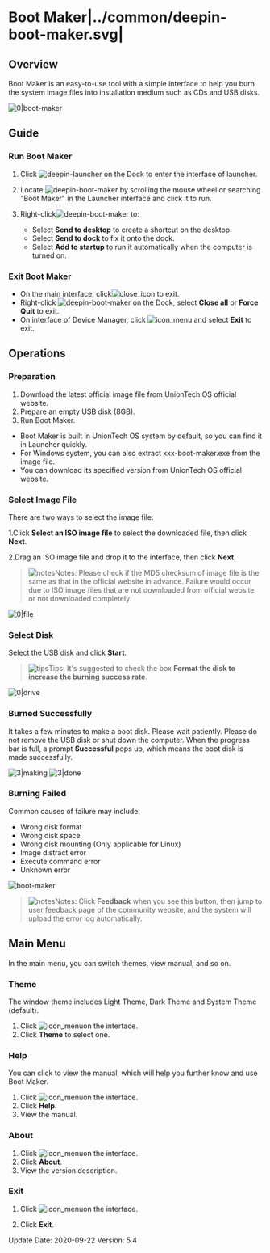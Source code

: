 # Boot Maker|../common/deepin-boot-maker.svg|

## Overview

Boot Maker is an easy-to-use tool with a simple interface to help you burn the system image files into installation medium such as CDs and USB disks.

![0|boot-maker](jpg/select-file.png)

## Guide

### Run Boot Maker

1. Click ![deepin-launcher](icon/deepin-launcher.svg) on the Dock to enter the interface of launcher.

2. Locate ![deepin-boot-maker](icon/deepin-boot-maker.svg) by scrolling the mouse wheel or searching "Boot Maker" in the Launcher interface and click it to run. 

3. Right-click![deepin-boot-maker](icon/deepin-boot-maker.svg) to:

   - Select **Send to desktop** to create a shortcut on the desktop.
   - Select  **Send to dock** to fix it onto the dock.
   - Select **Add to startup** to run it automatically when the computer is turned on.

###  Exit Boot Maker

- On the main interface, click![close_icon](icon/close.svg) to exit.
- Right-click ![deepin-boot-maker](icon/deepin-boot-maker.svg)  on the Dock, select **Close all** or **Force Quit** to exit.
- On interface of Device Manager, click ![icon_menu](icon/icon_menu.svg)  and select **Exit** to exit.


## Operations

### Preparation

1. Download the latest official image file from UnionTech OS official website.
2. Prepare an empty USB disk (8GB).
3. Run Boot Maker.
 - Boot Maker is built in UnionTech OS system by default, so you can find it in Launcher quickly.
 - For Windows system, you can also extract xxx-boot-maker.exe from the image file.
 - You can download its specified version from UnionTech OS official website.

### Select Image File

There are two ways to select the image file:

1.Click **Select an ISO image file** to select the downloaded file, then click **Next**.

2.Drag an ISO image file and drop it to the interface, then click **Next**.


> ![notes](icon/notes.svg)Notes: Please check if the MD5 checksum of image file is the same as that in the official website in advance. Failure would occur due to ISO image files that are not downloaded from official website or not downloaded completely.

![0|file](jpg/select-file.png)


### Select Disk

Select the USB disk and click **Start**.


> ![tips](icon/tips.svg)Tips: It's suggested to check the box **Format the disk to increase the burning success rate**.

![0|drive](jpg/drive.png)


### Burned Successfully

It takes a few minutes to make a boot disk. Please wait patiently. Please do not remove the USB disk or shut down the computer. When the progress bar is full, a prompt **Successful** pops up, which means the boot disk is made successfully.  

![3|making](jpg/making.png)
![3|done](jpg/success.png)

### Burning Failed

Common causes of failure may include:

- Wrong disk format
- Wrong disk space 
- Wrong disk mounting (Only applicable for Linux)
- Image distract error
- Execute command error
- Unknown error

![boot-maker](jpg/failed.png)

> ![notes](icon/notes.svg)Notes: Click **Feedback** when you see this button, then jump to user feedback page of the community website, and the system will upload the error log automatically. 





## Main Menu

In the main menu, you can switch themes, view manual, and so on.

### Theme

The window theme includes Light Theme, Dark Theme and System Theme (default).

1. Click ![icon_menu](icon/icon_menu.svg)on the interface.
2. Click  **Theme** to select one.

### Help

You can click to view the manual, which will help you further know and use Boot Maker.

1. Click ![icon_menu](icon/icon_menu.svg)on the interface.
2. Click **Help**.
3. View the manual.

### About

1. Click ![icon_menu](icon/icon_menu.svg)on the interface.
2. Click **About**.
3. View the version description.

### Exit

1. Click ![icon_menu](icon/icon_menu.svg)on the interface.

2. Click **Exit**.

<div class="version-info"><span>Update Date: 2020-09-22</span><span> Version: 5.4</span></div>